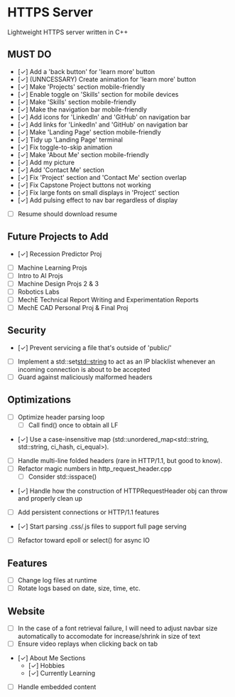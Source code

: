 # HTTPS Server
Lightweight HTTPS server written in C++

## MUST DO 
- [✓] Add a 'back button' for 'learn more' button
- [✓] (UNNCESSARY) Create animation for 'learn more' button
- [✓] Make 'Projects' section mobile-friendly
- [✓] Enable toggle on 'Skills' section for mobile devices
- [✓] Make 'Skills' section mobile-friendly
- [✓] Make the navigation bar mobile-friendly
- [✓] Add icons for 'LinkedIn' and 'GitHub' on navigation bar
- [✓] Add links for 'LinkedIn' and 'GitHub' on navigation bar
- [✓] Make 'Landing Page' section mobile-friendly
- [✓] Tidy up 'Landing Page' terminal
- [✓] Fix toggle-to-skip animation
- [✓] Make 'About Me' section mobile-friendly
- [✓] Add my picture
- [✓] Add 'Contact Me' section
- [✓] Fix 'Project' section and 'Contact Me' section overlap
- [✓] Fix Capstone Project buttons not working
- [✓] Fix large fonts on small displays in 'Project' section
- [✓] Add pulsing effect to nav bar regardless of display
- [ ] Resume should download resume


## Future Projects to Add
- [✓] Recession Predictor Proj
- [ ] Machine Learning Projs
- [ ] Intro to AI Projs
- [ ] Machine Design Projs 2 & 3
- [ ] Robotics Labs
- [ ] MechE Technical Report Writing and Experimentation Reports
- [ ] MechE CAD Personal Proj & Final Proj

## Security
- [✓] Prevent servicing a file that's outside of 'public/'
- [ ] Implement a std::set<std::string> to act as an IP blacklist whenever an incoming connection is about to be accepted
- [ ] Guard against maliciously malformed headers

## Optimizations
- [ ] Optimize header parsing loop  
  - [ ] Call find() once to obtain all LF
- [✓] Use a case-insensitive map (std::unordered_map<std::string, std::string, ci_hash, ci_equal>).
- [ ] Handle multi-line folded headers (rare in HTTP/1.1, but good to know).
- [ ] Refactor magic numbers in http_request_header.cpp
  - [ ] Consider std::isspace()
- [✓] Handle how the construction of HTTPRequestHeader obj can throw and properly clean up
- [ ] Add persistent connections or HTTP/1.1 features
- [✓] Start parsing .css/.js files to support full page serving
- [ ] Refactor toward epoll or select() for async IO

## Features
- [ ] Change log files at runtime
- [ ] Rotate logs based on date, size, time, etc.

## Website
- [ ] In the case of a font retrieval failure, I will need to adjust navbar size automatically to accomodate for increase/shrink in size of text
- [ ] Ensure video replays when clicking back on tab
- [✓] About Me Sections
  - [✓] Hobbies
  - [✓] Currently Learning
- [ ] Handle embedded content
  